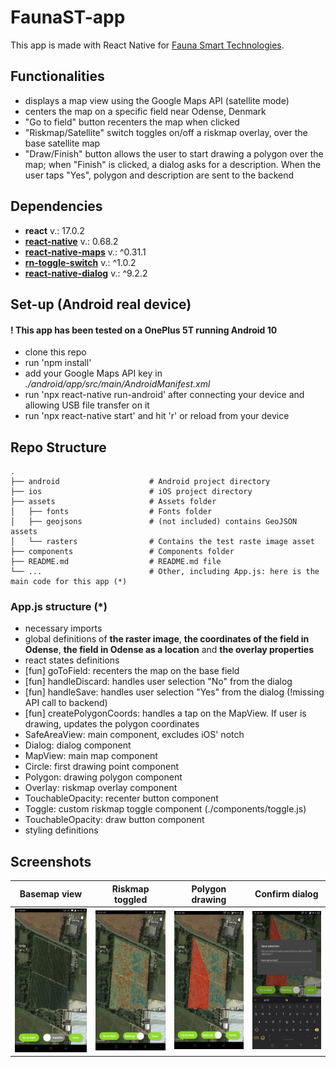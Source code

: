 # FaunaST-app

This app is made with React Native for [Fauna Smart Technologies](https://faunasmarttechnologies.com/).

## Functionalities

- displays a map view using the Google Maps API (satellite mode)
- centers the map on a specific field near Odense, Denmark
- "Go to field" button recenters the map when clicked
- "Riskmap/Satellite" switch toggles on/off a riskmap overlay, over the base satellite map
- "Draw/Finish" button allows the user to start drawing a polygon over the map; when "Finish" is clicked, a dialog asks for a description. When the user taps "Yes", polygon and description are sent to the backend

## Dependencies

- **react** v.: 17.0.2
- [**react-native**](https://reactnative.dev/) v.: 0.68.2
- [**react-native-maps**](https://github.com/react-native-maps/react-native-maps) v.: ^0.31.1
- [**rn-toggle-switch**](https://github.com/prsn/react-native-toggle-switch) v.: ^1.0.2
- [**react-native-dialog**](https://www.npmjs.com/package/react-native-dialog) v.: ^9.2.2

## Set-up (Android real device)
#### ! This app has been tested on a OnePlus 5T running Android 10

- clone this repo
- run 'npm install'
- add your Google Maps API key in _./android/app/src/main/AndroidManifest.xml_
- run 'npx react-native run-android' after connecting your device and allowing USB file transfer on it
- run 'npx react-native start' and hit 'r' or reload from your device

## Repo Structure

    .
    ├── android                    # Android project directory
    ├── ios                        # iOS project directory
    ├── assets                     # Assets folder
    │   ├── fonts                  # Fonts folder
    │   ├── geojsons               # (not included) contains GeoJSON assets
    │   └── rasters                # Contains the test raste image asset
    ├── components                 # Components folder
    ├── README.md                  # README.md file
    └── ...                        # Other, including App.js: here is the main code for this app (*)

### App.js structure (*)

- necessary imports
- global definitions of **the raster image**, **the coordinates of the field in Odense**, **the field in Odense as a location** and **the overlay properties**
- react states definitions
- [fun] goToField: recenters the map on the base field
- [fun] handleDiscard: handles user selection "No" from the dialog
- [fun] handleSave: handles user selection "Yes" from the dialog (!missing API call to backend)
- [fun] createPolygonCoords: handles a tap on the MapView. If user is drawing, updates the polygon coordinates
- SafeAreaView: main component, excludes iOS' notch
- Dialog: dialog component
- MapView: main map component
- Circle: first drawing point component
- Polygon: drawing polygon component
- Overlay: riskmap overlay component
- TouchableOpacity: recenter button component
- Toggle: custom riskmap toggle component (./components/toggle.js)
- TouchableOpacity: draw button component
- styling definitions

## Screenshots

| Basemap view | Riskmap toggled | Polygon drawing | Confirm dialog |
| --------- | ---------- | --------------- | ------------------ |
| <img src="screenshots/base-map.jpg" alt="BaseMap" width="200" /> | <img src="screenshots/toggled-overlay.jpg" alt="ToggledOverlay" width="200" /> | <img src="screenshots/polygon-drawing.jpg" alt="PolygonDrawing" width="200" /> | <img src="screenshots/polygon-description.jpg" alt="PolygonDescription" width="200" /> | 

